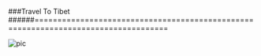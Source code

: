 ###Travel To Tibet
######===================================================================================

![pic](http://mt1.baidu.com/timg?wh_rate=0&wapiknow&quality=30&size=340&sec=0&di=70bfa950a3ee9e082a1e1d6d0b9a64c6&src=http://img.baidu.com/img/iknow/r/image/2013-09-18/78591e05417f657ebcca7dc399afdf6e.jpg)
